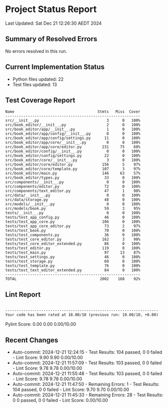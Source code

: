 # Project Status Report
Last Updated: Sat Dec 21 12:26:30 AEDT 2024

## Summary of Resolved Errors

No errors resolved in this run.

## Current Implementation Status

- Python files updated:       22
- Test files updated:       13

## Test Coverage Report

```
Name                                     Stmts   Miss  Cover
------------------------------------------------------------
src/__init__.py                              3      0   100%
src/book_editor/__init__.py                  2      0   100%
src/book_editor/app/__init__.py              1      0   100%
src/book_editor/app/config/__init__.py       0      0   100%
src/book_editor/app/config/settings.py      11      0   100%
src/book_editor/app/core/__init__.py         0      0   100%
src/book_editor/app/core/editor.py         231     75    68%
src/book_editor/config/__init__.py           0      0   100%
src/book_editor/config/settings.py          22      0   100%
src/book_editor/core/__init__.py             3      0   100%
src/book_editor/core/editor.py             156      5    97%
src/book_editor/core/template.py           107      3    97%
src/book_editor/main.py                    146     63    57%
src/book_editor/types.py                    33      0   100%
src/components/__init__.py                   0      0   100%
src/components/editor.py                    72      0   100%
src/components/text_editor.py               47      1    98%
src/data/__init__.py                         0      0   100%
src/data/storage.py                         48      0   100%
src/models/__init__.py                       0      0   100%
src/models/book.py                          59      3    95%
tests/__init__.py                            0      0   100%
tests/test_app_config.py                    46      0   100%
tests/test_app_core.py                     106      0   100%
tests/test_app_core_editor.py               73      2    97%
tests/test_book.py                          70      0   100%
tests/test_components.py                    36      0   100%
tests/test_core_editor.py                  162      3    98%
tests/test_core_editor_extended.py          86      0   100%
tests/test_editor.py                       119      0   100%
tests/test_main.py                          97     13    87%
tests/test_settings.py                      46      0   100%
tests/test_storage.py                       60      0   100%
tests/test_template.py                      76      0   100%
tests/test_text_editor_extended.py          84      0   100%
------------------------------------------------------------
TOTAL                                     2002    168    92%
```

## Lint Report

```

--------------------------------------------------------------------
Your code has been rated at 10.00/10 (previous run: 10.00/10, +0.00)

```

Pylint Score: 0.00
0.00
0.00/10.00

## Recent Changes
- Auto-commit: 2024-12-21 12:24:15 - Test Results: 104 passed, 0 0 failed - Lint Score: 9.90 9.90 0.00/10.00
- Auto-commit: 2024-12-21 11:57:09 - Test Results: 103 passed, 0 0 failed - Lint Score: 9.78 9.78 0.00/10.00
- Auto-commit: 2024-12-21 11:55:48 - Test Results: 103 passed, 0 0 failed - Lint Score: 9.78 9.78 0.00/10.00
- Auto-commit: 2024-12-21 11:47:50 - Remaining Errors: 1 - Test Results: 104 passed, 0 0 failed - Lint Score: 9.70 9.70 0.00/10.00
- Auto-commit: 2024-12-21 11:45:33 - Remaining Errors: 28 - Test Results: 0 0 passed, 0 0 failed - Lint Score: 0.00/10.00
